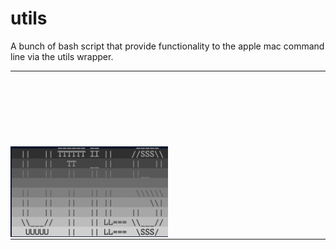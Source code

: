 # utils
A bunch of bash script that provide functionality to the apple mac command line via the utils wrapper.

<table><tr><td style="padding:120px 0px 0px 0px;"><img src="./assets/utilsBanner.png" width=50% /></td></tr></table>

